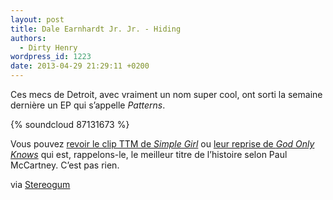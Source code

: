 ```yaml
---
layout: post
title: Dale Earnhardt Jr. Jr. - Hiding
authors:
  - Dirty Henry
wordpress_id: 1223
date: 2013-04-29 21:29:11 +0200
---
```


Ces mecs de Detroit, avec vraiment un nom super cool, ont sorti la semaine
dernière un EP qui s’appelle _Patterns_.

{% soundcloud 87131673 %}

Vous pouvez [revoir le clip TTM de _Simple Girl_][i912] ou [leur reprise de _God
Only Knows_][i709] qui est, rappelons-le, le meilleur titre de l’histoire selon
Paul McCartney. C’est pas rien.

via [Stereogum](https://stereogum.com/1318811/dale-earnhardt-jr-jr-hiding/news/)

[i912]: https://www.deadrooster.org/dale-earnhardt-jr-jr-simple-girl/
[i709]: https://www.deadrooster.org/compile-mp3-du-net-04/
